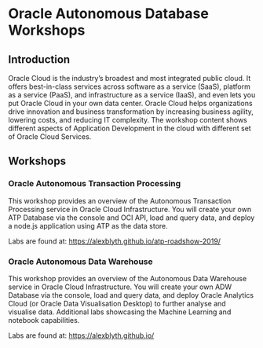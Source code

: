 # Oracle Autonomous Database Workshops

## Introduction

Oracle Cloud is the industry’s broadest and most integrated public cloud. It offers best-in-class services across software as a service (SaaS), platform as a service (PaaS), and infrastructure as a service (IaaS), and even lets you put Oracle Cloud in your own data center. Oracle Cloud helps organizations drive innovation and business transformation by increasing business agility, lowering costs, and reducing IT complexity. The workshop content shows different aspects of Application Development in the cloud with different set of Oracle Cloud Services.

## Workshops

### Oracle Autonomous Transaction Processing

This workshop provides an overview of the Autonomous Transaction Processing service in Oracle Cloud Infrastructure. You will create your own ATP Database via the console and OCI API, load and query data, and deploy a node.js application using ATP as the data store.

Labs are found at: https://alexblyth.github.io/atp-roadshow-2019/

### Oracle Autonomous Data Warehouse

This workshop provides an overview of the Autonomous Data Warehouse service in Oracle Cloud Infrastructure. You will create your own ADW Database via the console, load and query data, and deploy Oracle Analytics Cloud (or Oracle Data Visualisation Desktop) to further analyse and visualise data. Additional labs showcasing the Machine Learning and notebook capabilities.

Labs are found at: https://alexblyth.github.io/
